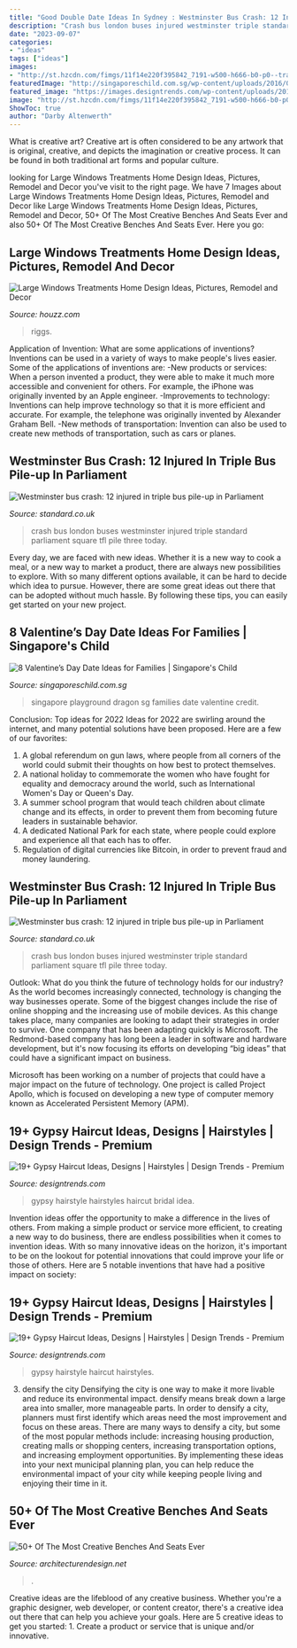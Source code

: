 ```yaml
---
title: "Good Double Date Ideas In Sydney : Westminster Bus Crash: 12 Injured In Triple Bus Pile-up In Parliament"
description: "Crash bus london buses injured westminster triple standard parliament square tfl pile three today"
date: "2023-09-07"
categories:
- "ideas"
tags: ["ideas"]
images:
- "http://st.hzcdn.com/fimgs/11f14e220f395842_7191-w500-h666-b0-p0--traditional-family-room.jpg"
featuredImage: "http://singaporeschild.com.sg/wp-content/uploads/2016/02/Dragon-Playground-Singapore.jpg"
featured_image: "https://images.designtrends.com/wp-content/uploads/2016/08/10185407/Long-Gypsy-Hairstyle.jpg"
image: "http://st.hzcdn.com/fimgs/11f14e220f395842_7191-w500-h666-b0-p0--traditional-family-room.jpg"
ShowToc: true
author: "Darby Altenwerth"
---
```



What is creative art?
Creative art is often considered to be any artwork that is original, creative, and depicts the imagination or creative process. It can be found in both traditional art forms and popular culture.

	

		
looking for Large Windows Treatments Home Design Ideas, Pictures, Remodel and Decor you've visit to the right page. We have 7 Images about Large Windows Treatments Home Design Ideas, Pictures, Remodel and Decor like Large Windows Treatments Home Design Ideas, Pictures, Remodel and Decor, 50+ Of The Most Creative Benches And Seats Ever and also 50+ Of The Most Creative Benches And Seats Ever. Here you go:
		
    
## Large Windows Treatments Home Design Ideas, Pictures, Remodel And Decor

<img loading=lazy src="http://st.hzcdn.com/fimgs/11f14e220f395842_7191-w500-h666-b0-p0--traditional-family-room.jpg" onerror="this.onerror=null;this.src='https://tse4.mm.bing.net/th?id=OIP.IfBip5TEgD4Jho7ipf8tmAHaJ3&amp;pid=15.1';" alt="Large Windows Treatments Home Design Ideas, Pictures, Remodel and Decor">

_Source: houzz.com_

>riggs. 

	

Application of Invention: What are some applications of inventions?
Inventions can be used in a variety of ways to make people's lives easier. Some of the applications of inventions are: 
-New products or services: When a person invented a product, they were able to make it much more accessible and convenient for others. For example, the iPhone was originally invented by an Apple engineer. 
-Improvements to technology: Inventions can help improve technology so that it is more efficient and accurate. For example, the telephone was originally invented by Alexander Graham Bell. 
-New methods of transportation: Invention can also be used to create new methods of transportation, such as cars or planes.

    
## Westminster Bus Crash: 12 Injured In Triple Bus Pile-up In Parliament

<img loading=lazy src="https://static.standard.co.uk/s3fs-public/thumbnails/image/2016/01/11/21/buscrashrex.jpg" onerror="this.onerror=null;this.src='https://tse1.mm.bing.net/th?id=OIP.RJcDXQIgrlBRojLQ_DmLrAHaE8&amp;pid=15.1';" alt="Westminster bus crash: 12 injured in triple bus pile-up in Parliament">

_Source: standard.co.uk_

>crash bus london buses westminster injured triple standard parliament square tfl pile three today. 

	

Every day, we are faced with new ideas. Whether it is a new way to cook a meal, or a new way to market a product, there are always new possibilities to explore. With so many different options available, it can be hard to decide which idea to pursue. However, there are some great ideas out there that can be adopted without much hassle. By following these tips, you can easily get started on your new project.

    
## 8 Valentine’s Day Date Ideas For Families | Singapore&#039;s Child

<img loading=lazy src="http://singaporeschild.com.sg/wp-content/uploads/2016/02/Dragon-Playground-Singapore.jpg" onerror="this.onerror=null;this.src='https://tse3.mm.bing.net/th?id=OIP.HE0PiSbSkwe0OhPBDxHVrwHaE6&amp;pid=15.1';" alt="8 Valentine’s Day Date Ideas for Families | Singapore&#039;s Child">

_Source: singaporeschild.com.sg_

>singapore playground dragon sg families date valentine credit. 

	

Conclusion: Top ideas for 2022
Ideas for 2022 are swirling around the internet, and many potential solutions have been proposed. Here are a few of our favorites: 
1. A global referendum on gun laws, where people from all corners of the world could submit their thoughts on how best to protect themselves. 
2. A national holiday to commemorate the women who have fought for equality and democracy around the world, such as International Women's Day or Queen's Day. 
3. A summer school program that would teach children about climate change and its effects, in order to prevent them from becoming future leaders in sustainable behavior. 
4. A dedicated National Park for each state, where people could explore and experience all that each has to offer. 
5. Regulation of digital currencies like Bitcoin, in order to prevent fraud and money laundering.

    
## Westminster Bus Crash: 12 Injured In Triple Bus Pile-up In Parliament

<img loading=lazy src="https://www.standard.co.uk/s3fs-public/thumbnails/image/2016/01/11/21/buscrashrex.jpg" onerror="this.onerror=null;this.src='https://tse1.mm.bing.net/th?id=OIP.-2QT2sJm4uVgZEdTqzb_VQHaE8&amp;pid=15.1';" alt="Westminster bus crash: 12 injured in triple bus pile-up in Parliament">

_Source: standard.co.uk_

>crash bus london buses injured westminster triple standard parliament square tfl pile three today. 

	

Outlook: What do you think the future of technology holds for our industry?
As the world becomes increasingly connected, technology is changing the way businesses operate. Some of the biggest changes include the rise of online shopping and the increasing use of mobile devices. As this change takes place, many companies are looking to adapt their strategies in order to survive. 
One company that has been adapting quickly is Microsoft. The Redmond-based company has long been a leader in software and hardware development, but it's now focusing its efforts on developing “big ideas” that could have a significant impact on business. 

Microsoft has been working on a number of projects that could have a major impact on the future of technology. One project is called Project Apollo, which is focused on developing a new type of computer memory known as Accelerated Persistent Memory (APM).

    
## 19+ Gypsy Haircut Ideas, Designs | Hairstyles | Design Trends - Premium

<img loading=lazy src="https://images.designtrends.com/wp-content/uploads/2016/08/10185348/Bridal-Gypsy-Hairstyle-Idea.jpg" onerror="this.onerror=null;this.src='https://tse4.mm.bing.net/th?id=OIP.Ds4HVzzsobKoqHeInlBExQHaJQ&amp;pid=15.1';" alt="19+ Gypsy Haircut Ideas, Designs | Hairstyles | Design Trends - Premium">

_Source: designtrends.com_

>gypsy hairstyle hairstyles haircut bridal idea. 

	

Invention ideas offer the opportunity to make a difference in the lives of others. From making a simple product or service more efficient, to creating a new way to do business, there are endless possibilities when it comes to invention ideas. With so many innovative ideas on the horizon, it's important to be on the lookout for potential innovations that could improve your life or those of others. Here are 5 notable inventions that have had a positive impact on society: 
    
## 19+ Gypsy Haircut Ideas, Designs | Hairstyles | Design Trends - Premium

<img loading=lazy src="https://images.designtrends.com/wp-content/uploads/2016/08/10185407/Long-Gypsy-Hairstyle.jpg" onerror="this.onerror=null;this.src='https://tse4.mm.bing.net/th?id=OIP.l1bIERg9VLH6DWvmUMV2FwHaJQ&amp;pid=15.1';" alt="19+ Gypsy Haircut Ideas, Designs | Hairstyles | Design Trends - Premium">

_Source: designtrends.com_

>gypsy hairstyle haircut hairstyles. 

	

3) densify the city
Densifying the city is one way to make it more livable and reduce its environmental impact. densify means break down a large area into smaller, more manageable parts. In order to densify a city, planners must first identify which areas need the most improvement and focus on these areas. There are many ways to densify a city, but some of the most popular methods include: increasing housing production, creating malls or shopping centers, increasing transportation options, and increasing employment opportunities. By implementing these ideas into your next municipal planning plan, you can help reduce the environmental impact of your city while keeping people living and enjoying their time in it.

    
## 50+ Of The Most Creative Benches And Seats Ever

<img loading=lazy src="https://cdn.architecturendesign.net/wp-content/uploads/2016/09/AD-Creative-Public-Benches-12.jpg" onerror="this.onerror=null;this.src='https://tse2.mm.bing.net/th?id=OIP.AhVcfKsmlBAK9b9bOTnA_AHaJT&amp;pid=15.1';" alt="50+ Of The Most Creative Benches And Seats Ever">

_Source: architecturendesign.net_

>. 

	

Creative ideas are the lifeblood of any creative business. Whether you're a graphic designer, web developer, or content creator, there's a creative idea out there that can help you achieve your goals. Here are 5 creative ideas to get you started: 1. Create a product or service that is unique and/or innovative.

